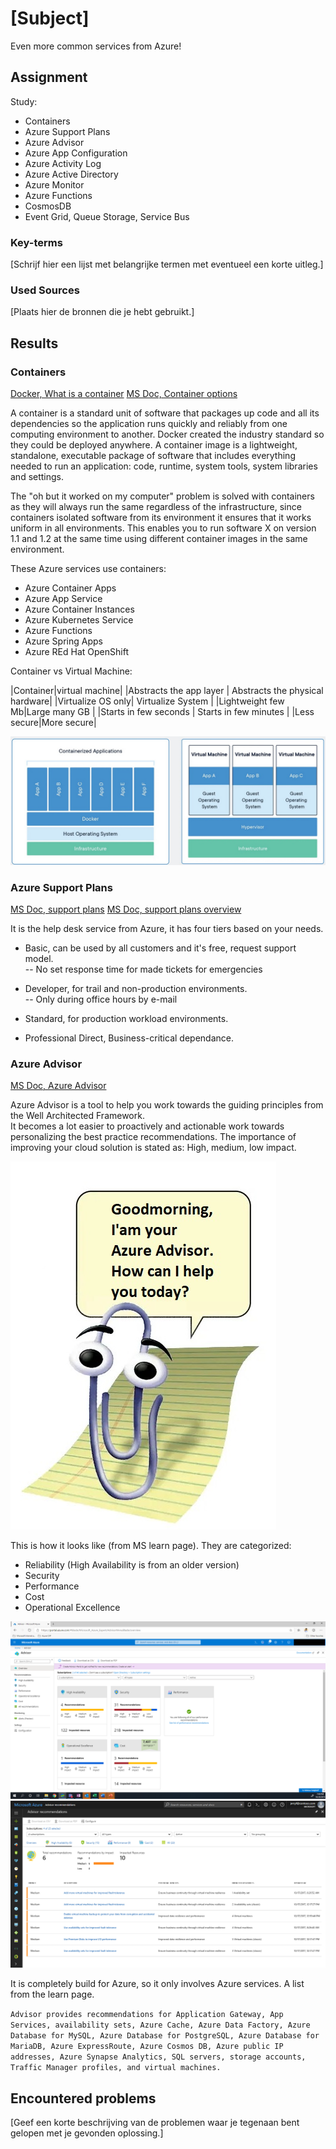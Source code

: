 # [Subject]

Even more common services from Azure!

## Assignment

Study:  

- Containers
- Azure Support Plans
- Azure Advisor
- Azure App Configuration
- Azure Activity Log
- Azure Active Directory
- Azure Monitor
- Azure Functions
- CosmosDB
- Event Grid, Queue Storage, Service Bus

### Key-terms

[Schrijf hier een lijst met belangrijke termen met eventueel een korte uitleg.]

### Used Sources

[Plaats hier de bronnen die je hebt gebruikt.]

## Results

### Containers

[Docker, What is a container](https://www.docker.com/resources/what-container/)
[MS Doc, Container options](https://learn.microsoft.com/en-us/azure/container-apps/compare-options)

A container is a standard unit of software that packages up code and all its dependencies so the application runs quickly and reliably from one computing environment to another. Docker created the industry standard so they could be deployed anywhere. A container image is a lightweight, standalone, executable package of software that includes everything needed to run an application: code, runtime, system tools, system libraries and settings.  

The "oh but it worked on my computer" problem is solved with containers as they will always run the same regardless of the infrastructure, since containers isolated software from its environment it ensures that it works uniform in all environments. This enables you to run software X on version 1.1 and 1.2 at the same time using different container images in the same environment.

These Azure services use containers:

- Azure Container Apps
- Azure App Service
- Azure Container Instances
- Azure Kubernetes Service
- Azure Functions
- Azure Spring Apps
- Azure REd Hat OpenShift

Container vs Virtual Machine:

|Container|virtual machine|
|Abstracts the app layer | Abstracts the physical hardware|
|Virtualize OS only| Virtualize System |
|Lightweight few Mb|Large many GB |
|Starts in few seconds | Starts in few minutes |
|Less secure|More secure|

![Screenshot container vs VM](../00_includes/AZ-01/Container_vs_VM.jpg)

### Azure Support Plans

[MS Doc, support plans](https://azure.microsoft.com/en-us/support)
[MS Doc, support plans overview](https://azure.microsoft.com/en-us/support/plans)

It is the help desk service from Azure, it has four tiers based on your needs.

- Basic, can be used by all customers and it's free, request support model.  
-- No set response time for made tickets for emergencies  

- Developer, for trail and non-production environments.  
-- Only during office hours by e-mail

- Standard, for production workload environments.  
- Professional Direct, Business-critical dependance.

### Azure Advisor

[MS Doc, Azure Advisor](https://learn.microsoft.com/en-us/azure/advisor/advisor-overview)

Azure Advisor is a tool to help you work towards the guiding principles from the Well Architected Framework.  
It becomes a lot easier to proactively and actionable work towards personalizing the best practice recommendations. 
The importance of improving your cloud solution is stated as: High, medium, low impact.  

![Screenshot Clippy](../00_includes/AZ-01/clippy.jpg)

This is how it looks like (from MS learn page).
They are categorized:  

- Reliability (High Availability is from an older version)  
- Security
- Performance
- Cost
- Operational Excellence

![Screenshot Dashboard](../00_includes/AZ-01/Azure_Advisor_Dashboard.jpg)
![Screenshot Recommendations](../00_includes/AZ-01/Azure_Advisor_Dashboard_Recommendations.jpg)

It is completely build for Azure, so it only involves Azure services. A list from the learn page.

`Advisor provides recommendations for Application Gateway, App Services, availability sets, Azure Cache, Azure Data Factory, Azure Database for MySQL, Azure Database for PostgreSQL, Azure Database for MariaDB, Azure ExpressRoute, Azure Cosmos DB, Azure public IP addresses, Azure Synapse Analytics, SQL servers, storage accounts, Traffic Manager profiles, and virtual machines.`

## Encountered problems

[Geef een korte beschrijving van de problemen waar je tegenaan bent gelopen met je gevonden oplossing.]

